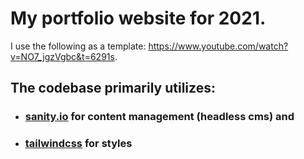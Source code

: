 # My portfolio website for 2021.

I use the following as a template: https://www.youtube.com/watch?v=NO7_jgzVgbc&t=6291s.

## The codebase primarily utilizes:

- ### **[sanity.io](https://www.sanity.io/)** for content management (headless cms) and
- ### **[tailwindcss](https://tailwindcss.com/)** for styles
